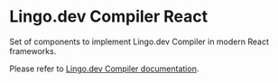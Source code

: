 # Lingo.dev Compiler React

Set of components to implement Lingo.dev Compiler in modern React frameworks.

Please refer to [Lingo.dev Compiler documentation](https://lingo.dev/en/compiler/).
